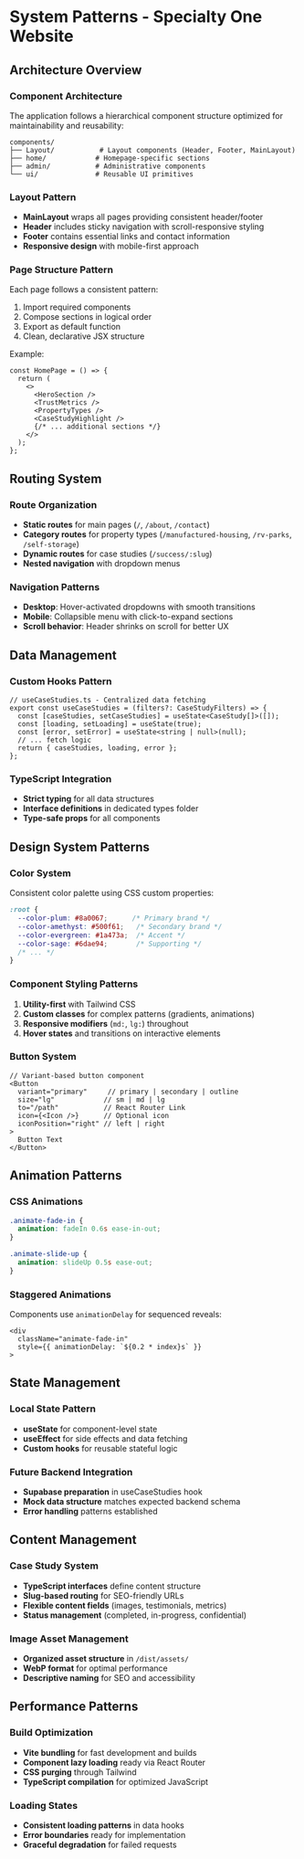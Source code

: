 # System Patterns - Specialty One Website

## Architecture Overview

### Component Architecture
The application follows a hierarchical component structure optimized for maintainability and reusability:

```
components/
├── Layout/           # Layout components (Header, Footer, MainLayout)
├── home/            # Homepage-specific sections
├── admin/           # Administrative components
└── ui/              # Reusable UI primitives
```

### Layout Pattern
- **MainLayout** wraps all pages providing consistent header/footer
- **Header** includes sticky navigation with scroll-responsive styling
- **Footer** contains essential links and contact information
- **Responsive design** with mobile-first approach

### Page Structure Pattern
Each page follows a consistent pattern:
1. Import required components
2. Compose sections in logical order
3. Export as default function
4. Clean, declarative JSX structure

Example:
```tsx
const HomePage = () => {
  return (
    <>
      <HeroSection />
      <TrustMetrics />
      <PropertyTypes />
      <CaseStudyHighlight />
      {/* ... additional sections */}
    </>
  );
};
```

## Routing System

### Route Organization
- **Static routes** for main pages (`/`, `/about`, `/contact`)
- **Category routes** for property types (`/manufactured-housing`, `/rv-parks`, `/self-storage`)
- **Dynamic routes** for case studies (`/success/:slug`)
- **Nested navigation** with dropdown menus

### Navigation Patterns
- **Desktop**: Hover-activated dropdowns with smooth transitions
- **Mobile**: Collapsible menu with click-to-expand sections
- **Scroll behavior**: Header shrinks on scroll for better UX

## Data Management

### Custom Hooks Pattern
```tsx
// useCaseStudies.ts - Centralized data fetching
export const useCaseStudies = (filters?: CaseStudyFilters) => {
  const [caseStudies, setCaseStudies] = useState<CaseStudy[]>([]);
  const [loading, setLoading] = useState(true);
  const [error, setError] = useState<string | null>(null);
  // ... fetch logic
  return { caseStudies, loading, error };
};
```

### TypeScript Integration
- **Strict typing** for all data structures
- **Interface definitions** in dedicated types folder
- **Type-safe props** for all components

## Design System Patterns

### Color System
Consistent color palette using CSS custom properties:
```css
:root {
  --color-plum: #8a0067;      /* Primary brand */
  --color-amethyst: #500f61;   /* Secondary brand */
  --color-evergreen: #1a473a;  /* Accent */
  --color-sage: #6dae94;       /* Supporting */
  /* ... */
}
```

### Component Styling Patterns
1. **Utility-first** with Tailwind CSS
2. **Custom classes** for complex patterns (gradients, animations)
3. **Responsive modifiers** (`md:`, `lg:`) throughout
4. **Hover states** and transitions on interactive elements

### Button System
```tsx
// Variant-based button component
<Button 
  variant="primary"     // primary | secondary | outline
  size="lg"            // sm | md | lg
  to="/path"           // React Router Link
  icon={<Icon />}      // Optional icon
  iconPosition="right" // left | right
>
  Button Text
</Button>
```

## Animation Patterns

### CSS Animations
```css
.animate-fade-in {
  animation: fadeIn 0.6s ease-in-out;
}

.animate-slide-up {
  animation: slideUp 0.5s ease-out;
}
```

### Staggered Animations
Components use `animationDelay` for sequenced reveals:
```tsx
<div 
  className="animate-fade-in"
  style={{ animationDelay: `${0.2 * index}s` }}
>
```

## State Management

### Local State Pattern
- **useState** for component-level state
- **useEffect** for side effects and data fetching
- **Custom hooks** for reusable stateful logic

### Future Backend Integration
- **Supabase preparation** in useCaseStudies hook
- **Mock data structure** matches expected backend schema
- **Error handling** patterns established

## Content Management

### Case Study System
- **TypeScript interfaces** define content structure
- **Slug-based routing** for SEO-friendly URLs
- **Flexible content fields** (images, testimonials, metrics)
- **Status management** (completed, in-progress, confidential)

### Image Asset Management
- **Organized asset structure** in `/dist/assets/`
- **WebP format** for optimal performance
- **Descriptive naming** for SEO and accessibility

## Performance Patterns

### Build Optimization
- **Vite bundling** for fast development and builds
- **Component lazy loading** ready via React Router
- **CSS purging** through Tailwind
- **TypeScript compilation** for optimized JavaScript

### Loading States
- **Consistent loading patterns** in data hooks
- **Error boundaries** ready for implementation
- **Graceful degradation** for failed requests
